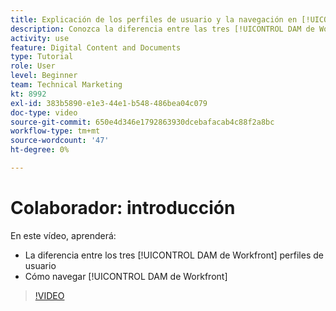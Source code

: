 ```yaml
---
title: Explicación de los perfiles de usuario y la navegación en [!UICONTROL DAM de Workfront]
description: Conozca la diferencia entre las tres [!UICONTROL DAM de Workfront] perfiles de usuario y cómo navegar [!UICONTROL DAM de Workfront].
activity: use
feature: Digital Content and Documents
type: Tutorial
role: User
level: Beginner
team: Technical Marketing
kt: 8992
exl-id: 383b5890-e1e3-44e1-b548-486bea04c079
doc-type: video
source-git-commit: 650e4d346e1792863930dcebafacab4c88f2a8bc
workflow-type: tm+mt
source-wordcount: '47'
ht-degree: 0%

---
```


# Colaborador: introducción

En este vídeo, aprenderá:

* La diferencia entre los tres [!UICONTROL DAM de Workfront] perfiles de usuario
* Cómo navegar [!UICONTROL DAM de Workfront]

>[!VIDEO](https://video.tv.adobe.com/v/335252/?quality=12&learn=on)
